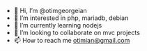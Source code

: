 - 👋 Hi, I’m @otimgeorgeian
- 👀 I’m interested in php, mariadb, debian
- 🌱 I’m currently learning nodejs
- 💞️ I’m looking to collaborate on mvc projects
- 📫 How to reach me otimian@gmail.com

<!---
otimgeorgeian/otimgeorgeian is a ✨ special ✨ repository because its `README.md` (this file) appears on your GitHub profile.
You can click the Preview link to take a look at your changes.
--->
